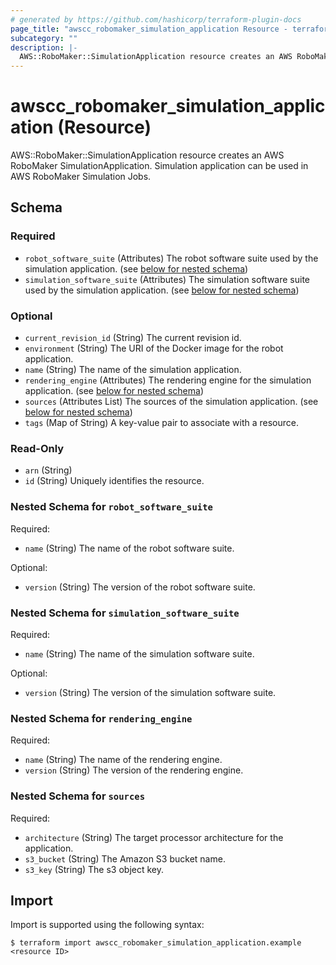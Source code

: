 ```yaml
---
# generated by https://github.com/hashicorp/terraform-plugin-docs
page_title: "awscc_robomaker_simulation_application Resource - terraform-provider-awscc"
subcategory: ""
description: |-
  AWS::RoboMaker::SimulationApplication resource creates an AWS RoboMaker SimulationApplication. Simulation application can be used in AWS RoboMaker Simulation Jobs.
---
```


# awscc_robomaker_simulation_application (Resource)

AWS::RoboMaker::SimulationApplication resource creates an AWS RoboMaker SimulationApplication. Simulation application can be used in AWS RoboMaker Simulation Jobs.



<!-- schema generated by tfplugindocs -->
## Schema

### Required

- `robot_software_suite` (Attributes) The robot software suite used by the simulation application. (see [below for nested schema](#nestedatt--robot_software_suite))
- `simulation_software_suite` (Attributes) The simulation software suite used by the simulation application. (see [below for nested schema](#nestedatt--simulation_software_suite))

### Optional

- `current_revision_id` (String) The current revision id.
- `environment` (String) The URI of the Docker image for the robot application.
- `name` (String) The name of the simulation application.
- `rendering_engine` (Attributes) The rendering engine for the simulation application. (see [below for nested schema](#nestedatt--rendering_engine))
- `sources` (Attributes List) The sources of the simulation application. (see [below for nested schema](#nestedatt--sources))
- `tags` (Map of String) A key-value pair to associate with a resource.

### Read-Only

- `arn` (String)
- `id` (String) Uniquely identifies the resource.

<a id="nestedatt--robot_software_suite"></a>
### Nested Schema for `robot_software_suite`

Required:

- `name` (String) The name of the robot software suite.

Optional:

- `version` (String) The version of the robot software suite.


<a id="nestedatt--simulation_software_suite"></a>
### Nested Schema for `simulation_software_suite`

Required:

- `name` (String) The name of the simulation software suite.

Optional:

- `version` (String) The version of the simulation software suite.


<a id="nestedatt--rendering_engine"></a>
### Nested Schema for `rendering_engine`

Required:

- `name` (String) The name of the rendering engine.
- `version` (String) The version of the rendering engine.


<a id="nestedatt--sources"></a>
### Nested Schema for `sources`

Required:

- `architecture` (String) The target processor architecture for the application.
- `s3_bucket` (String) The Amazon S3 bucket name.
- `s3_key` (String) The s3 object key.

## Import

Import is supported using the following syntax:

```shell
$ terraform import awscc_robomaker_simulation_application.example <resource ID>
```
